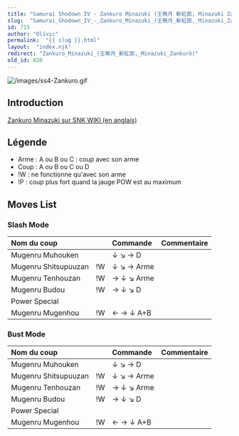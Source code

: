 ```yaml
---
title: "Samurai Shodown IV - Zankuro Minazuki (壬無月 斬紅郎, Minazuki Zankurō)"
slug:  "Samurai_Shodown_IV_-_Zankuro_Minazuki_(壬無月_斬紅郎,_Minazuki_Zankurō)"
id: 715
author: "Olivic"
permalink:  "{{ slug }}.html"
layout:  "index.njk"
redirect: "Zankuro_Minazuki_(壬無月_斬紅郎,_Minazuki_Zankurō)"
old_id: 820
---
```


![](/images/ss4-Zankuro.gif "/images/ss4-Zankuro.gif")

## Introduction

[Zankuro Minazuki sur SNK WIKI (en
anglais)](http://snk.wikia.com/wiki/Zankuro_Minazuki)

## Légende

- Arme : A ou B ou C : coup avec son arme
- Coup : A ou B ou C ou D
- !W : ne fonctionne qu'avec son arme
- !P : coup plus fort quand la jauge POW est au maximum

## Moves List

### Slash Mode

| Nom du coup          |     | Commande   | Commentaire |
|:---------------------|-----|:-----------|:------------|
| Mugenru Muhouken     |     | ↓ ↘ → D    |             |
| Mugenru Shitsupuuzan | !W  | ↓ ↘ → Arme |             |
| Mugenru Tenhouzan    | !W  | → ↓ ↘ Arme |             |
| Mugenru Budou        | !W  | → ↓ ↘ D    |             |
| Power Special        |     |            |             |
| Mugenru Mugenhou     | !W  | ← → ↓ A+B  |             |

### Bust Mode

| Nom du coup          |     | Commande   | Commentaire |
|:---------------------|-----|:-----------|:------------|
| Mugenru Muhouken     |     | ↓ ↘ → D    |             |
| Mugenru Shitsupuuzan | !W  | ↓ ↘ → Arme |             |
| Mugenru Tenhouzan    | !W  | → ↓ ↘ Arme |             |
| Mugenru Budou        | !W  | → ↓ ↘ D    |             |
| Power Special        |     |            |             |
| Mugenru Mugenhou     | !W  | ← → ↓ A+B  |             |
